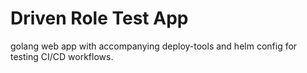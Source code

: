# Driven Role Test App
golang web app with accompanying deploy-tools and helm config for testing CI/CD workflows.